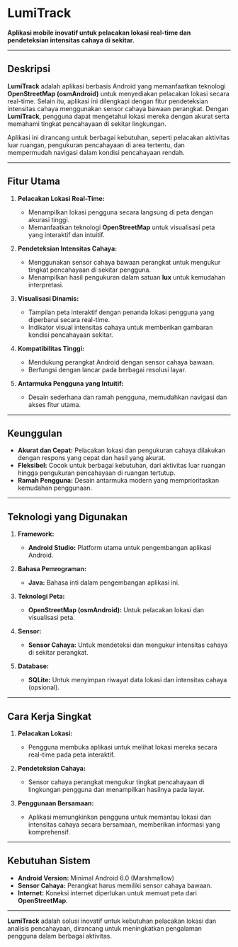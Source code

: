 # **LumiTrack**  

**Aplikasi mobile inovatif untuk pelacakan lokasi real-time dan pendeteksian intensitas cahaya di sekitar.**  

---

## **Deskripsi**  
**LumiTrack** adalah aplikasi berbasis Android yang memanfaatkan teknologi **OpenStreetMap (osmAndroid)** untuk menyediakan pelacakan lokasi secara real-time. Selain itu, aplikasi ini dilengkapi dengan fitur pendeteksian intensitas cahaya menggunakan sensor cahaya bawaan perangkat. Dengan **LumiTrack**, pengguna dapat mengetahui lokasi mereka dengan akurat serta memahami tingkat pencahayaan di sekitar lingkungan.  

Aplikasi ini dirancang untuk berbagai kebutuhan, seperti pelacakan aktivitas luar ruangan, pengukuran pencahayaan di area tertentu, dan mempermudah navigasi dalam kondisi pencahayaan rendah.  

---

## **Fitur Utama**  

1. **Pelacakan Lokasi Real-Time:**  
   - Menampilkan lokasi pengguna secara langsung di peta dengan akurasi tinggi.  
   - Memanfaatkan teknologi **OpenStreetMap** untuk visualisasi peta yang interaktif dan intuitif.  

2. **Pendeteksian Intensitas Cahaya:**  
   - Menggunakan sensor cahaya bawaan perangkat untuk mengukur tingkat pencahayaan di sekitar pengguna.  
   - Menampilkan hasil pengukuran dalam satuan **lux** untuk kemudahan interpretasi.  

3. **Visualisasi Dinamis:**  
   - Tampilan peta interaktif dengan penanda lokasi pengguna yang diperbarui secara real-time.  
   - Indikator visual intensitas cahaya untuk memberikan gambaran kondisi pencahayaan sekitar.  

4. **Kompatibilitas Tinggi:**  
   - Mendukung perangkat Android dengan sensor cahaya bawaan.  
   - Berfungsi dengan lancar pada berbagai resolusi layar.  

5. **Antarmuka Pengguna yang Intuitif:**  
   - Desain sederhana dan ramah pengguna, memudahkan navigasi dan akses fitur utama.  

---

## **Keunggulan**  

- **Akurat dan Cepat:** Pelacakan lokasi dan pengukuran cahaya dilakukan dengan respons yang cepat dan hasil yang akurat.  
- **Fleksibel:** Cocok untuk berbagai kebutuhan, dari aktivitas luar ruangan hingga pengukuran pencahayaan di ruangan tertutup.  
- **Ramah Pengguna:** Desain antarmuka modern yang memprioritaskan kemudahan penggunaan.  

---

## **Teknologi yang Digunakan**  

1. **Framework:**  
   - **Android Studio:** Platform utama untuk pengembangan aplikasi Android.  

2. **Bahasa Pemrograman:**  
   - **Java:** Bahasa inti dalam pengembangan aplikasi ini.  

3. **Teknologi Peta:**  
   - **OpenStreetMap (osmAndroid):** Untuk pelacakan lokasi dan visualisasi peta.  

4. **Sensor:**  
   - **Sensor Cahaya:** Untuk mendeteksi dan mengukur intensitas cahaya di sekitar perangkat.  

5. **Database:**  
   - **SQLite:** Untuk menyimpan riwayat data lokasi dan intensitas cahaya (opsional).  

---

## **Cara Kerja Singkat**  

1. **Pelacakan Lokasi:**  
   - Pengguna membuka aplikasi untuk melihat lokasi mereka secara real-time pada peta interaktif.  

2. **Pendeteksian Cahaya:**  
   - Sensor cahaya perangkat mengukur tingkat pencahayaan di lingkungan pengguna dan menampilkan hasilnya pada layar.  

3. **Penggunaan Bersamaan:**  
   - Aplikasi memungkinkan pengguna untuk memantau lokasi dan intensitas cahaya secara bersamaan, memberikan informasi yang komprehensif.  

---

## **Kebutuhan Sistem**  

- **Android Version:** Minimal Android 6.0 (Marshmallow)  
- **Sensor Cahaya:** Perangkat harus memiliki sensor cahaya bawaan.  
- **Internet:** Koneksi internet diperlukan untuk memuat peta dari **OpenStreetMap**.  

---

**LumiTrack** adalah solusi inovatif untuk kebutuhan pelacakan lokasi dan analisis pencahayaan, dirancang untuk meningkatkan pengalaman pengguna dalam berbagai aktivitas.  

